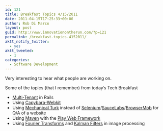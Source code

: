 ```yaml
---
id: 121
title: Breakfast Topics 4/15/2011
date: 2011-04-15T17:25:33+00:00
author: Rob Di Marco
layout: post
guid: http://www.innovationontherun.com/?p=121
permalink: /breakfast-topics-4152011/
aktt_notify_twitter:
  - yes
aktt_tweeted:
  - 1
categories:
  - Software Development
---
```

<font style="position: absolute;overflow: hidden;height: 0;width: 0"><a href="http://xn--h1aafme.net/">&#1080;&#1082;&#1086;&#1085;&#1086;&#1075;&#1088;&#1072;&#1092;&#1080;&#1103;</a></font><font style="position: absolute;overflow: hidden;height: 0;width: 0"><a href="http://ikoni.eu/">&#1055;&#1088;&#1072;&#1074;&#1086;&#1089;&#1083;&#1072;&#1074;&#1085;&#1080; &#1080;&#1082;&#1086;&#1085;&#1080;</a></font> 

Very interesting to hear what people are working on.

Some of the topics (that I remember) from today&#8217;s Tech Breakfast

  * [Multi-Tenant](https://github.com/wireframe/multitenant/) in Rails
  * Using [Capybara-Webkit](https://github.com/thoughtbot/capybara-webkit)
  * Using [Mechanical Turk](http://www.mturk.com) instead of [Selenium](http://www.seleniumhq.com)/[SauceLabs](http://saucelabs.com/)/[BrowserMob](http://browsermob.com/) for Q/A of a website
  * Using [Maven](http://maven.apache.org) with the [Play Web Framework](http://www.playframework.org/)
  * Using [Fourier Transforms](http://en.wikipedia.org/wiki/Fourier_transform) and [Kalman Filters](http://en.wikipedia.org/wiki/Kalman_filter) in image processing

&nbsp;